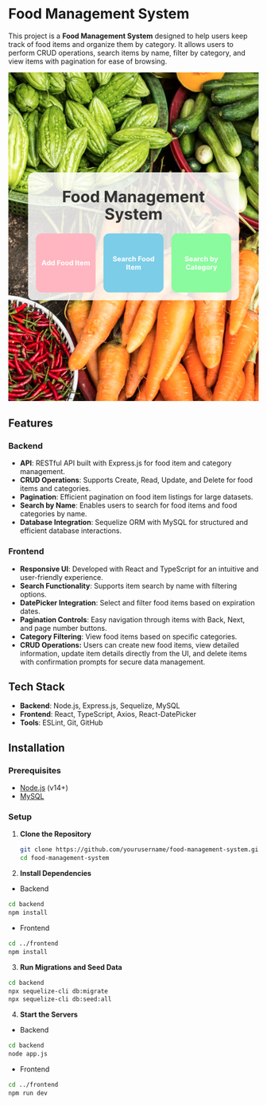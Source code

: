 # Food Management System

This project is a **Food Management System** designed to help users keep track of food items and organize them by category. It allows users to perform CRUD operations, search items by name, filter by category, and view items with pagination for ease of browsing.

![image](img.png)

## Features

### Backend
- **API**: RESTful API built with Express.js for food item and category management.
- **CRUD Operations**: Supports Create, Read, Update, and Delete for food items and categories.
- **Pagination**: Efficient pagination on food item listings for large datasets.
- **Search by Name**: Enables users to search for food items and food categories by name.
- **Database Integration**: Sequelize ORM with MySQL for structured and efficient database interactions.

### Frontend
- **Responsive UI**: Developed with React and TypeScript for an intuitive and user-friendly experience.
- **Search Functionality**: Supports item search by name with filtering options.
- **DatePicker Integration**: Select and filter food items based on expiration dates.
- **Pagination Controls**: Easy navigation through items with Back, Next, and page number buttons.
- **Category Filtering**: View food items based on specific categories.
- **CRUD Operations:** Users can create new food items, view detailed information, update item details directly from the UI, and delete items with confirmation prompts for secure data management.

## Tech Stack

- **Backend**: Node.js, Express.js, Sequelize, MySQL
- **Frontend**: React, TypeScript, Axios, React-DatePicker
- **Tools**: ESLint, Git, GitHub

## Installation

### Prerequisites
- [Node.js](https://nodejs.org/) (v14+)
- [MySQL](https://www.mysql.com/)

### Setup

1. **Clone the Repository**
   ``` bash
   git clone https://github.com/yourusername/food-management-system.git
   cd food-management-system
   ```

2. **Install Dependencies**
- Backend
``` bash
cd backend
npm install
```

- Frontend
``` bash
cd ../frontend
npm install
```

3. **Run Migrations and Seed Data**
``` bash
cd backend
npx sequelize-cli db:migrate
npx sequelize-cli db:seed:all
```

4. **Start the Servers**
- Backend
``` bash
cd backend
node app.js
```

- Frontend
``` bash
cd ../frontend
npm run dev
```